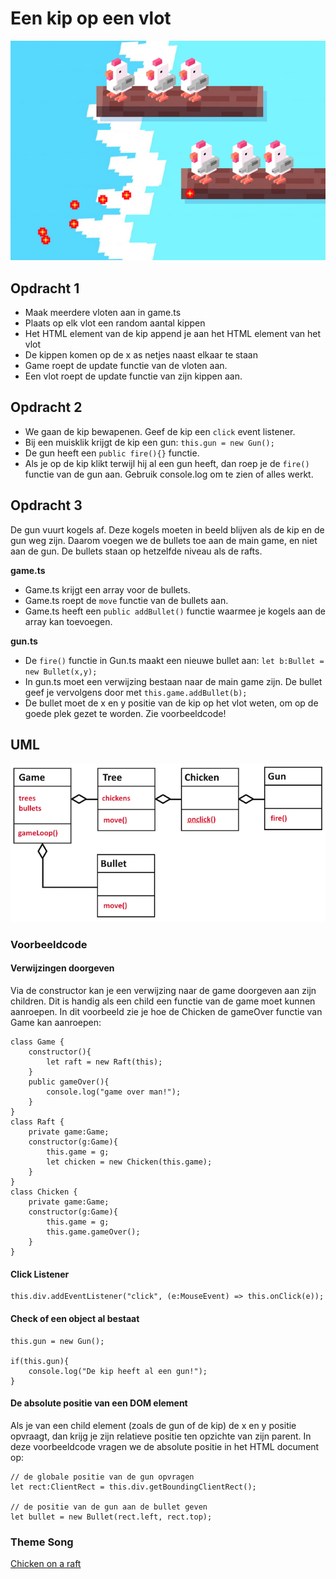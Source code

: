 # Een kip op een vlot

![Chickens](docs/images/fireatwill.png?raw=true "Fire at will")

## Opdracht 1

- Maak meerdere vloten aan in game.ts
- Plaats op elk vlot een random aantal kippen
- Het HTML element van de kip append je aan het HTML element van het vlot
- De kippen komen op de x as netjes naast elkaar te staan
- Game roept de update functie van de vloten aan. 
- Een vlot roept de update functie van zijn kippen aan.

## Opdracht 2

- We gaan de kip bewapenen. Geef de kip een `click` event listener.
- Bij een muisklik krijgt de kip een gun: `this.gun = new Gun();`
- De gun heeft een `public fire(){}` functie.
- Als je op de kip klikt terwijl hij al een gun heeft, dan roep je de `fire()` functie van de gun aan. Gebruik console.log om te zien of alles werkt.

## Opdracht 3

De gun vuurt kogels af. Deze kogels moeten in beeld blijven als de kip en de gun weg zijn. Daarom voegen we de bullets toe aan de main game, en niet aan de gun. De bullets staan op hetzelfde niveau als de rafts. 

**game.ts**

- Game.ts krijgt een array voor de bullets.
- Game.ts roept de `move` functie van de bullets aan.
- Game.ts heeft een `public addBullet()` functie waarmee je kogels aan de array kan toevoegen. 

**gun.ts**

- De `fire()` functie in Gun.ts maakt een nieuwe bullet aan: `let b:Bullet = new Bullet(x,y);`
- In gun.ts moet een verwijzing bestaan naar de main game zijn. De bullet geef je vervolgens door met `this.game.addBullet(b);`
- De bullet moet de x en y positie van de kip op het vlot weten, om op de goede plek gezet te worden. Zie voorbeeldcode!

## UML

![UML](docs/images/uml.png?raw=true "UML")

### Voorbeeldcode

#### Verwijzingen doorgeven

Via de constructor kan je een verwijzing naar de game doorgeven aan zijn children. Dit is handig als een child een functie van de game moet kunnen aanroepen. In dit voorbeeld zie je hoe de Chicken de gameOver functie van Game kan aanroepen:
```
class Game {
    constructor(){
        let raft = new Raft(this);
    }
    public gameOver(){
        console.log("game over man!");
    }
}
class Raft {
    private game:Game;
    constructor(g:Game){
        this.game = g;
        let chicken = new Chicken(this.game);
    }
}
class Chicken {
    private game:Game;
    constructor(g:Game){
        this.game = g;
        this.game.gameOver();
    }
}
```

#### Click Listener
```
this.div.addEventListener("click", (e:MouseEvent) => this.onClick(e));
```

#### Check of een object al bestaat
```
this.gun = new Gun();

if(this.gun){
    console.log("De kip heeft al een gun!");
}
```

#### De absolute positie van een DOM element

Als je van een child element (zoals de gun of de kip) de x en y positie opvraagt, dan krijg je zijn relatieve positie ten opzichte van zijn parent. In deze voorbeeldcode vragen we de absolute positie in het HTML document op:

```
// de globale positie van de gun opvragen
let rect:ClientRect = this.div.getBoundingClientRect();

// de positie van de gun aan de bullet geven 
let bullet = new Bullet(rect.left, rect.top);
```

### Theme Song

[Chicken on a raft](http://chickenonaraft.com)
